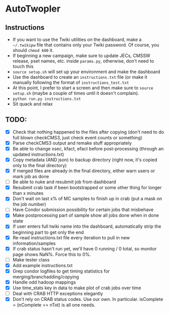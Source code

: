 # AutoTwopler
## Instructions
* If you want to use the Twiki utilities on the dashboard, make a `~/.twikipw` file that contains only your Twiki password. Of course, you should `chmod 600` it.
* If beginning a new campaign, make sure to update JECs, CMSSW release, pset names, etc. inside `params.py`, otherwise, don't need to touch this
* `source setup.sh` will set up your environment and make the dashboard
* Use the dashboard to create an `instructions.txt` file (or make it manually following the format of `instructions_test.txt`
* At this point, I prefer to start a screen and then make sure to `source setup.sh` (maybe a couple of times until it doesn't complain).
* `python run.py instructions.txt`
* Sit quack and relax

## TODO:
- [x] Check that nothing happened to the files after copying (don't need to do full blown checkCMS3, just check event counts or something)
- [x] Parse checkCMS3 output and remake stuff appropriately
- [x] Be able to change xsec, kfact, efact before post-processing (through an updated instructions.txt)
- [x] Copy metadata (AND json) to backup directory (right now, it's copied only to the final directory)
- [x] If merged files are already in the final directory, either warn users or mark job as done
- [ ] Be able to nuke and resubmit job from dashboard
- [x] Resubmit crab task if been bootstrapped or some other thing for longer than x minutes
- [x] Don't wait on last x% of MC samples to finish up in crab (put a mask on the job number)
- [ ] Have Condor submission possibility for certain jobs that misbehave
- [x] Make postprocessing part of sample show all jobs done when in done state
- [x] If user enters full twiki name into the dashboard, automatically strip the beginning part to get only the end
- [x] Re-read instructions.txt file every iteration to pull in new information/samples
- [x] If crab status hasn't run yet, we'll have 0 running / 0 total, so monitor page shows NaN%. Force this to 0%.
- [ ] Make tester class
- [x] Add example instructions.txt
- [x] Grep condor logfiles to get timing statistics for merging/branchadding/copying
- [x] Handle odd hadoop mappings
- [x] Use time_stats key in data to make plot of crab jobs over time
- [ ] Deal with CRAB HTTP exceptions elegantly
- [x] Don't rely on CRAB status codes. Use our own. In particular. isComplete = (nComplete == nTot) is all one needs.
